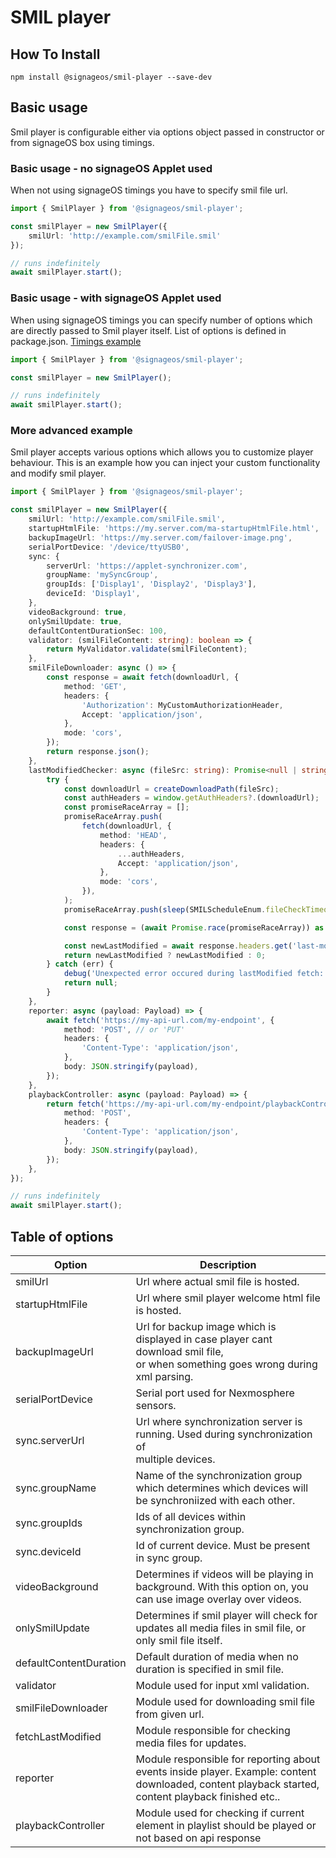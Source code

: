 # SMIL player

## How To Install

```
npm install @signageos/smil-player --save-dev
```

## Basic usage

Smil player is configurable either via options object passed in constructor or from signageOS box using timings.

### Basic usage - no signageOS Applet used

When not using signageOS timings you have to specify smil file url.

```ts
import { SmilPlayer } from '@signageos/smil-player';

const smilPlayer = new SmilPlayer({
	smilUrl: 'http://example.com/smilFile.smil'
});

// runs indefinitely
await smilPlayer.start();
```

### Basic usage - with signageOS Applet used

When using signageOS timings you can specify number of options which are directly passed to Smil player itself. List of
options is defined in package.json.
[Timings example](https://docs.signageos.io/hc/en-us/articles/4405231920914-How-to-build-your-own-SMIL-Player-from-source-code#7-smil-player-configuration)

```ts
import { SmilPlayer } from '@signageos/smil-player';

const smilPlayer = new SmilPlayer();

// runs indefinitely
await smilPlayer.start();
```

### More advanced example

Smil player accepts various options which allows you to customize player behaviour.
This is an example how you can inject your custom functionality and modify smil player.

```ts
import { SmilPlayer } from '@signageos/smil-player';

const smilPlayer = new SmilPlayer({
	smilUrl: 'http://example.com/smilFile.smil',
	startupHtmlFile: 'https://my.server.com/ma-startupHtmlFile.html',
	backupImageUrl: 'https://my.server.com/failover-image.png',
	serialPortDevice: '/device/ttyUSB0',
	sync: {
		serverUrl: 'https://applet-synchronizer.com',
		groupName: 'mySyncGroup',
		groupIds: ['Display1', 'Display2', 'Display3'],
		deviceId: 'Display1',
	},
	videoBackground: true,
	onlySmilUpdate: true,
	defaultContentDurationSec: 100,
	validator: (smilFileContent: string): boolean => {
		return MyValidator.validate(smilFileContent);
	},
	smilFileDownloader: async () => {
		const response = await fetch(downloadUrl, {
			method: 'GET',
			headers: {
				'Authorization': MyCustomAuthorizationHeader,
				Accept: 'application/json',
			},
			mode: 'cors',
		});
		return response.json();
	},
	lastModifiedChecker: async (fileSrc: string): Promise<null | string | number> => {
		try {
			const downloadUrl = createDownloadPath(fileSrc);
			const authHeaders = window.getAuthHeaders?.(downloadUrl);
			const promiseRaceArray = [];
			promiseRaceArray.push(
				fetch(downloadUrl, {
					method: 'HEAD',
					headers: {
						...authHeaders,
						Accept: 'application/json',
					},
					mode: 'cors',
				}),
			);
			promiseRaceArray.push(sleep(SMILScheduleEnum.fileCheckTimeout));

			const response = (await Promise.race(promiseRaceArray)) as Response;

			const newLastModified = await response.headers.get('last-modified');
			return newLastModified ? newLastModified : 0;
		} catch (err) {
			debug('Unexpected error occured during lastModified fetch: %O', err);
			return null;
		}
	},
	reporter: async (payload: Payload) => {
		await fetch('https://my-api-url.com/my-endpoint', {
			method: 'POST', // or 'PUT'
			headers: {
				'Content-Type': 'application/json',
			},
			body: JSON.stringify(payload),
		});
	},
	playbackController: async (payload: Payload) => {
		return fetch('https://my-api-url.com/my-endpoint/playbackController', {
			method: 'POST',
			headers: {
				'Content-Type': 'application/json',
			},
			body: JSON.stringify(payload),
		});
	},
});

// runs indefinitely
await smilPlayer.start();
```

## Table of options

| Option                | Description                                                                                                                                         | 
|-----------------------|-----------------------------------------------------------------------------------------------------------------------------------------------------|
| smilUrl               | Url where actual smil file is hosted.                                                                                                               |
| startupHtmlFile       | Url where smil player welcome html file is hosted.                                                                                                  |
| backupImageUrl        | Url for backup image which is displayed in case player cant download smil file,<br/> or when something goes wrong during xml parsing.               |
| serialPortDevice      | Serial port used for Nexmosphere sensors.                                                                                                           |
| sync.serverUrl        | Url where synchronization server is running. Used during synchronization of <br/>multiple devices.                                                  |
| sync.groupName        | Name of the synchronization group which determines which devices will be synchroniized with each other.                                             |
| sync.groupIds         | Ids of all devices within synchronization group.                                                                                                    |
| sync.deviceId         | Id of current device. Must be present in sync group.                                                                                                |
| videoBackground       | Determines if videos will be playing in background. With this option on, you can use image overlay over videos.                                     |
| onlySmilUpdate        | Determines if smil player will check for updates all media files in smil file, or only smil file itself.                                            |
| defaultContentDuration | Default duration of media when no duration is specified in smil file.                                                                               |
| validator             | Module used for input xml validation.                                                                                                               |
| smilFileDownloader    | Module used for downloading smil file from given url.                                                                                               |
| fetchLastModified     | Module responsible for checking media files for updates.                                                                                            |
| reporter              | Module responsible for reporting about events inside player. Example: content downloaded, content playback started, content playback finished etc.. |
| playbackController    | Module used for checking if current element in playlist should be played or not based on api response                                               |
